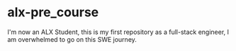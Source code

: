 # alx-pre_course
I'm now an ALX Student, this is my first repository as a full-stack engineer,
I am overwhelmed to go on this SWE journey.
